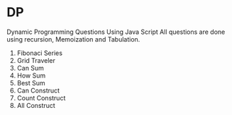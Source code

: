 # DP
Dynamic Programming Questions Using Java Script
All questions are done using recursion, Memoization and Tabulation.

1. Fibonaci Series
2. Grid Traveler
3. Can Sum
4. How Sum
5. Best Sum
6. Can Construct
7. Count Construct
8. All Construct

